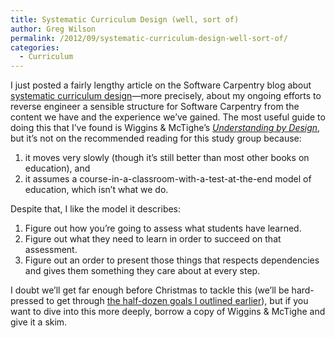```yaml
---
title: Systematic Curriculum Design (well, sort of)
author: Greg Wilson
permalink: /2012/09/systematic-curriculum-design-well-sort-of/
categories:
  - Curriculum
---
```

I just posted a fairly lengthy article on the Software Carpentry blog about [systematic curriculum design][1]—more precisely, about my ongoing efforts to reverse engineer a sensible structure for Software Carpentry from the content we have and the experience we&#8217;ve gained. The most useful guide to doing this that I&#8217;ve found is Wiggins & McTighe&#8217;s *[Understanding by Design][2]*[][2], but it&#8217;s not on the recommended reading for this study group because:

1.  it moves very slowly (though it&#8217;s still better than most other books on education), and
2.  it assumes a course-in-a-classroom-with-a-test-at-the-end model of education, which isn&#8217;t what we do.

Despite that, I like the model it describes:

1.  Figure out how you&#8217;re going to assess what students have learned.
2.  Figure out what they need to learn in order to succeed on that assessment.
3.  Figure out an order to present those things that respects dependencies and gives them something they care about at every step.

I doubt we&#8217;ll get far enough before Christmas to tackle this (we&#8217;ll be hard-pressed to get through [the half-dozen goals I outlined earlier][3]), but if you want to dive into this more deeply, borrow a copy of Wiggins & McTighe and give it a skim.

 [1]: http://software-carpentry.org/2012/09/systematic-curriculum-design/
 [2]: http://www.amazon.com/Understanding-Design-Expanded-2nd-Edition/dp/0131950843/
 [3]: /2012/09/12/goals/
